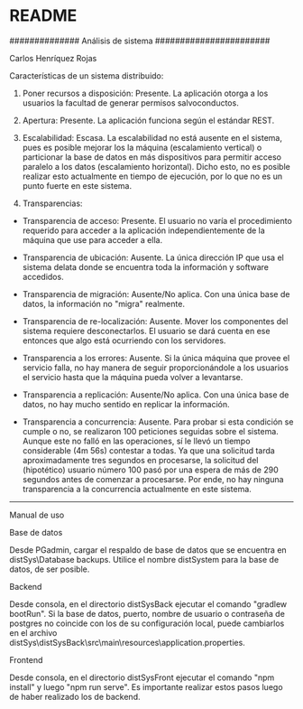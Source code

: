 # README

############## Análisis de sistema #######################

Carlos Henríquez Rojas
                              
                              
Características de un sistema distribuido:


1) Poner recursos a disposición: Presente. La aplicación otorga a los usuarios la facultad de generar permisos salvoconductos.

2) Apertura: Presente. La aplicación funciona según el estándar REST.

3) Escalabilidad: Escasa. La escalabilidad no está ausente en el sistema, pues es posible mejorar los la máquina (escalamiento vertical) o particionar la base de datos en más dispositivos para permitir acceso paralelo a los datos (escalamiento horizontal). Dicho esto, no es posible realizar esto actualmente en tiempo de ejecución, por lo que no es un punto fuerte en este sistema.

4) Transparencias: 

- Transparencia de acceso: Presente. El usuario no varía el procedimiento requerido para acceder a la aplicación independientemente de la máquina que use para acceder a ella.

- Transparencia de ubicación: Ausente. La única dirección IP que usa el sistema delata donde se encuentra toda la información y software accedidos.

- Transparencia de migración: Ausente/No aplica. Con una única base de datos, la información no "migra" realmente.

- Transparencia de re-localización: Ausente. Mover los componentes del sistema requiere desconectarlos. El usuario se dará cuenta en ese entonces que algo está ocurriendo con los servidores.

- Transparencia a los errores: Ausente. Si la única máquina que provee el servicio falla, no hay manera de seguir proporcionándole a los usuarios el servicio hasta que la máquina pueda volver a levantarse.

- Transparencia a replicación: Ausente/No aplica. Con una única base de datos, no hay mucho sentido en replicar la información.

- Transparencia a concurrencia: Ausente. Para probar si esta condición se cumple o no, se realizaron 100 peticiones seguidas sobre el sistema. Aunque este no falló en las operaciones, sí le llevó un tiempo considerable (4m 56s) contestar a todas. Ya que una solicitud tarda aproximadamente tres segundos en procesarse, la solicitud del (hipotético) usuario número 100 pasó por una espera de más de 290 segundos antes de comenzar a procesarse. Por ende, no hay ninguna transparencia a la concurrencia actualmente en este sistema.


-----------------------------------------------------------------------------------------------------------------------------------
Manual de uso

Base de datos

Desde PGadmin, cargar el respaldo de base de datos que se encuentra en distSys\Database backups. Utilice el nombre distSystem para la base de datos, de ser posible.

Backend

Desde consola, en el directorio distSysBack ejecutar el comando "gradlew bootRun".
Si la base de datos, puerto, nombre de usuario o contraseña de postgres no coincide con los de su configuración local, puede cambiarlos en el archivo distSys\distSysBack\src\main\resources\application.properties.

Frontend

Desde consola, en el directorio distSysFront ejecutar el comando "npm install" y luego "npm run serve". Es importante realizar estos pasos luego de haber realizado los de backend.
